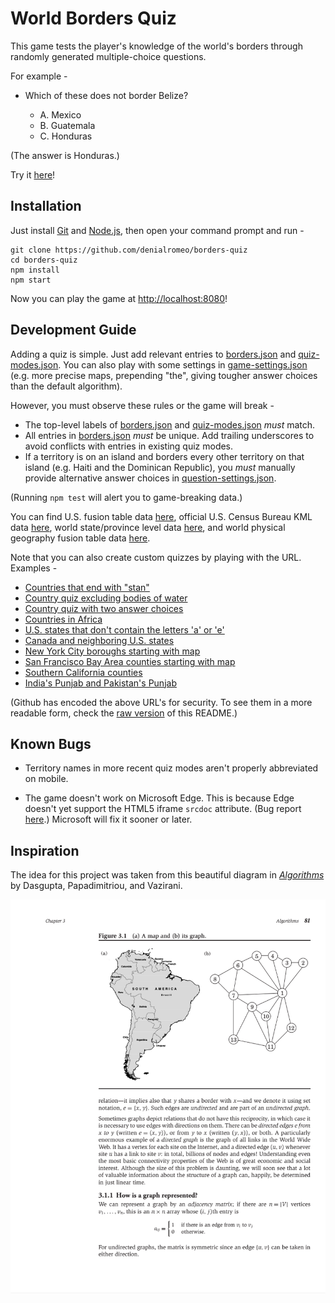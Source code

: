 # World Borders Quiz

This game tests the player's knowledge of the world's borders through randomly generated multiple-choice questions.

For example -

* Which of these does not border Belize?

    * A. Mexico
    * B. Guatemala
    * C. Honduras

(The answer is Honduras.)

Try it [here](http://danielmoore.us/borders-quiz)!

## Installation

Just install [Git](https://git-scm.com/) and [Node.js](https://nodejs.org/en/), then open your command prompt and run -

```
git clone https://github.com/denialromeo/borders-quiz
cd borders-quiz
npm install
npm start
```

Now you can play the game at [http://localhost:8080](http://localhost:8080)!

## Development Guide

Adding a quiz is simple. Just add relevant entries to [borders.json](/build-question/borders.json) and [quiz-modes.json](/game/quiz-modes.json). You can also play with some settings in [game-settings.json](/game/game-settings.json) (e.g. more precise maps, prepending "the", giving tougher answer choices than the default algorithm).

However, you must observe these rules or the game will break -

* The top-level labels of [borders.json](/build-question/borders.json) and [quiz-modes.json](/game/quiz-modes.json) *must* match.
* All entries in [borders.json](/build-question/borders.json) *must* be unique. Add trailing underscores to avoid conflicts with entries in existing quiz modes.
* If a territory is on an island and borders every other territory on that island (e.g. Haiti and the Dominican Republic), you *must* manually provide alternative answer choices in [question-settings.json](/build-question/question-settings.json).

(Running `npm test` will alert you to game-breaking data.)

You can find U.S. fusion table data [here](https://support.google.com/fusiontables/answer/1182141?hl=en), official U.S. Census Bureau KML data [here](https://www.census.gov/geo/maps-data/data/tiger-kml.html), world state/province level data [here](https://fusiontables.google.com/DataSource?docid=1uK6JhwbCLeJWmTmoWTIKFOmdZuTxhfeT_Gy05QXy), and world physical geography fusion table data [here](https://fusiontables.google.com/DataSource?classic=true&docid=1UGwYogqtxVPga_76rxpL38CO1U6tr2s6Z0wSaQ).

Note that you can also create custom quizzes by playing with the URL. Examples -

* [Countries that end with "stan"](http://danielmoore.us/borders-quiz?custom=stan$)
* [Country quiz excluding bodies of water](http://danielmoore.us/borders-quiz?custom=^(?!.*(Sea|Gulf|Bay|Strait|Lake|Channel|Ocean|Rio|Bight)\b))
* [Country quiz with two answer choices](http://danielmoore.us/borders-quiz?num-choices=2)
* [Countries in Africa](http://danielmoore.us/borders-quiz?start=Guinea&depth=100&exclude-paths-through=Egypt;Morocco)
* [U.S. states that don't contain the letters 'a' or 'e'](http://danielmoore.us/borders-quiz?usa-states&custom=^(?!.*[ae]))
* [Canada and neighboring U.S. states](http://danielmoore.us/borders-quiz?start=Canada_)
* [New York City boroughs starting with map](http://danielmoore.us/borders-quiz?new-york-counties&start-map=New+York+City&start-zoom=9&custom=Brooklyn|Bronx|Manhattan|Queens)
* [San Francisco Bay Area counties starting with map](http://danielmoore.us/borders-quiz?california-counties&start=San+Francisco+Bay&exclude=San+Francisco+Bay&start-map=San+Francisco+Bay)
* [Southern California counties](http://danielmoore.us/borders-quiz?california-counties&start=Los+Angeles&depth=2&exclude-paths-through=Kern;San+Bernardino&include=Imperial)
* [India's Punjab and Pakistan's Punjab](http://danielmoore.us/borders-quiz?india-states&pakistan-provinces&custom=Punjab)

(Github has encoded the above URL's for security. To see them in a more readable form, check the [raw version](https://raw.githubusercontent.com/denialromeo/borders-quiz/master/README.md) of this README.)

## Known Bugs

* Territory names in more recent quiz modes aren't properly abbreviated on mobile.

* The game doesn't work on Microsoft Edge. This is because Edge doesn't yet support the HTML5 iframe `srcdoc` attribute. (Bug report [here](https://developer.microsoft.com/en-us/microsoft-edge/platform/issues/12375527/).) Microsoft will fix it sooner or later.

## Inspiration

The idea for this project was taken from this beautiful diagram in [*Algorithms*](https://www.amazon.com/Algorithms-Sanjoy-Dasgupta-ebook/dp/B006Z0QR3I/ref=sr_1_1_twi_kin_1?ie=UTF8&qid=1534812555&sr=8-1) by Dasgupta, Papadimitriou, and Vazirani.

![](inspiration.png)
